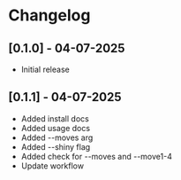 # Changelog

## [0.1.0] - 04-07-2025

-   Initial release

## [0.1.1] - 04-07-2025

-   Added install docs
-   Added usage docs
-   Added --moves arg
-   Added --shiny flag
-   Added check for --moves and --move1-4
-   Update workflow
